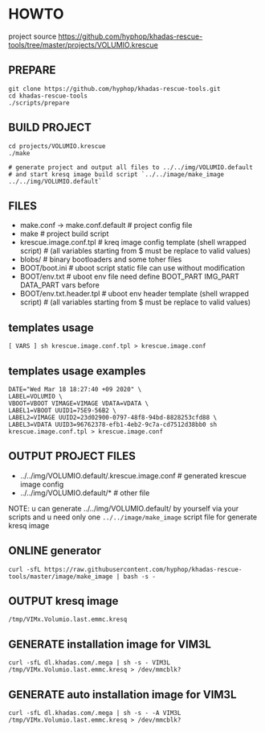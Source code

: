 # HOWTO

project source https://github.com/hyphop/khadas-rescue-tools/tree/master/projects/VOLUMIO.krescue

## PREPARE

    git clone https://github.com/hyphop/khadas-rescue-tools.git
    cd khadas-rescue-tools
    ./scripts/prepare

## BUILD PROJECT

    cd projects/VOLUMIO.krescue
    ./make

    # generate project and output all files to ../../img/VOLUMIO.default
    # and start kresq image build script `../../image/make_image ../../img/VOLUMIO.default`

## FILES 

+ make.conf -> make.conf.default	# project config file
+ make					# project build script
+ krescue.image.conf.tpl		# kreq image config template (shell wrapped script)
					# (all variables starting from $ must be replace to valid values) 
+ blobs/				# binary bootloaders and some toher files
+ BOOT/boot.ini				# uboot script static file can use without modification
+ BOOT/env.txt				# uboot env file need define BOOT_PART IMG_PART DATA_PART vars before
+ BOOT/env.txt.header.tpl		# uboot env header template (shell wrapped script)
					# (all variables starting from $ must be replace to valid values) 

## templates usage

    [ VARS ] sh krescue.image.conf.tpl > krescue.image.conf

## templates usage examples

    DATE="Wed Mar 18 18:27:40 +09 2020" \
    LABEL=VOLUMIO \
    VBOOT=VBOOT VIMAGE=VIMAGE VDATA=VDATA \
    LABEL1=VBOOT UUID1=75E9-56B2 \
    LABEL2=VIMAGE UUID2=23d02900-0797-48f8-94bd-8828253cfd88 \
    LABEL3=VDATA UUID3=96762378-efb1-4eb2-9c7a-cd7512d38bb0 sh krescue.image.conf.tpl > krescue.image.conf

## OUTPUT PROJECT FILES

+ ../../img/VOLUMIO.default/.krescue.image.conf	# generated krescue image config 
+ ../../img/VOLUMIO.default/* 			# other file

NOTE: u can generate ../../img/VOLUMIO.default/ by yourself via your scripts
and u need only one `../../image/make_image` script file for generate kresq image

## ONLINE generator

    curl -sfL https://raw.githubusercontent.com/hyphop/khadas-rescue-tools/master/image/make_image | bash -s -

## OUTPUT kresq image

    /tmp/VIMx.Volumio.last.emmc.kresq

## GENERATE installation image for VIM3L

    curl -sfL dl.khadas.com/.mega | sh -s - VIM3L /tmp/VIMx.Volumio.last.emmc.kresq > /dev/mmcblk?

## GENERATE auto installation image for VIM3L

    curl -sfL dl.khadas.com/.mega | sh -s - -A VIM3L /tmp/VIMx.Volumio.last.emmc.kresq > /dev/mmcblk?

